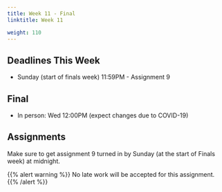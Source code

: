 ```yaml
---
title: Week 11 - Final
linktitle: Week 11

weight: 110
---
```


## Deadlines This Week

* Sunday (start of finals week) 11:59PM - Assignment 9

## Final

* In person: Wed 12:00PM (expect changes due to COVID-19)

## Assignments

Make sure to get assignment 9 turned in by Sunday (at the start of
Finals week) at midnight.  

{{% alert warning %}}
No late work will be accepted for this assignment.
{{% /alert %}}
